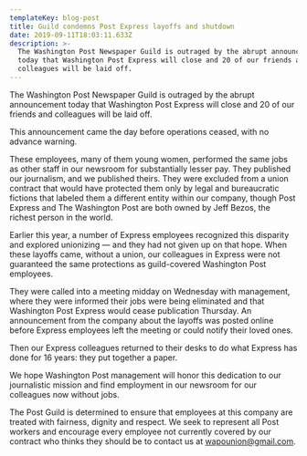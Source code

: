 ```yaml
---
templateKey: blog-post
title: Guild condemns Post Express layoffs and shutdown
date: 2019-09-11T18:03:11.633Z
description: >-
  The Washington Post Newspaper Guild is outraged by the abrupt announcement
  today that Washington Post Express will close and 20 of our friends and
  colleagues will be laid off.
---
```

The Washington Post Newspaper Guild is outraged by the abrupt announcement today that Washington Post Express will close and 20 of our friends and colleagues will be laid off.

This announcement came the day before operations ceased, with no advance warning.

These employees, many of them young women, performed the same jobs as other staff in our newsroom for substantially lesser pay. They published our journalism, and we published theirs. They were excluded from a union contract that would have protected them only by legal and bureaucratic fictions that labeled them a different entity within our company, though Post Express and The Washington Post are both owned by Jeff Bezos, the richest person in the world.

Earlier this year, a number of Express employees recognized this disparity and explored unionizing — and they had not given up on that hope. When these layoffs came, without a union, our colleagues in Express were not guaranteed the same protections as guild-covered Washington Post employees.

They were called into a meeting midday on Wednesday with management, where they were informed their jobs were being eliminated and that Washington Post Express would cease publication Thursday. An announcement from the company about the layoffs was posted online before Express employees left the meeting or could notify their loved ones.

Then our Express colleagues returned to their desks to do what Express has done for 16 years: they put together a paper.

We hope Washington Post management will honor this dedication to our journalistic mission and find employment in our newsroom for our colleagues now without jobs.

The Post Guild is determined to ensure that employees at this company are treated with fairness, dignity and respect. We seek to represent all Post workers and encourage every employee not currently covered by our contract who thinks they should be to contact us at wapounion@gmail.com.
